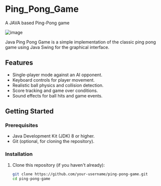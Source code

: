 # Ping_Pong_Game
A JAVA based Ping-Pong game

![image](https://github.com/ashutosh720/Ping_Pong_Game/assets/112875409/f612e14b-5000-40c6-a345-1d808f38a74e)

Java Ping Pong Game is a simple implementation of the classic ping pong game using Java Swing for the graphical interface.

## Features

- Single-player mode against an AI opponent.
- Keyboard controls for player movement.
- Realistic ball physics and collision detection.
- Score tracking and game over conditions.
- Sound effects for ball hits and game events.

## Getting Started

### Prerequisites

- Java Development Kit (JDK) 8 or higher.
- Git (optional, for cloning the repository).

### Installation

1. Clone this repository (if you haven't already):

   ```bash
   git clone https://github.com/your-username/ping-pong-game.git
   cd ping-pong-game

